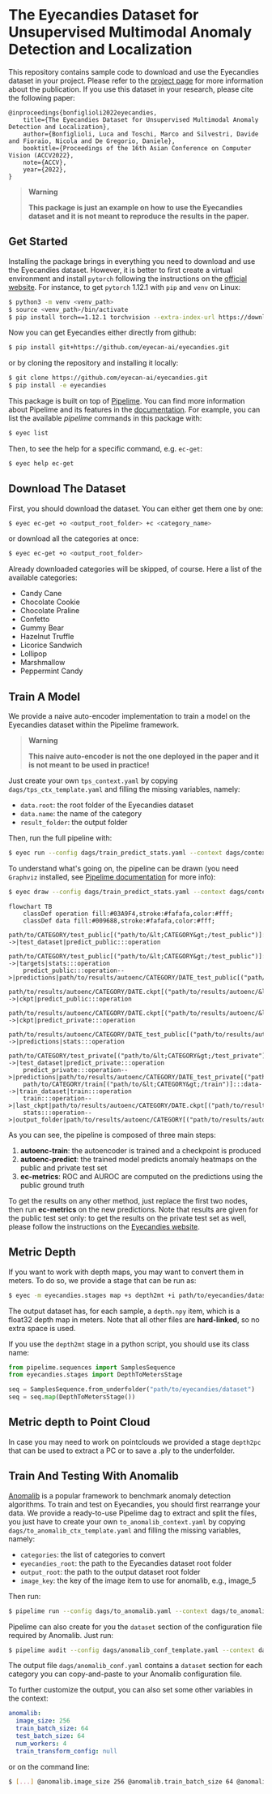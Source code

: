 # The Eyecandies Dataset for Unsupervised Multimodal Anomaly Detection and Localization

This repository contains sample code to download and use the Eyecandies dataset in your project. Please refer to the [project page](https://eyecan-ai.github.io/eyecandies/) for more information about the publication. If you use this dataset in your research, please cite the following paper:

```
@inproceedings{bonfiglioli2022eyecandies,
    title={The Eyecandies Dataset for Unsupervised Multimodal Anomaly Detection and Localization},
    author={Bonfiglioli, Luca and Toschi, Marco and Silvestri, Davide and Fioraio, Nicola and De Gregorio, Daniele},
    booktitle={Proceedings of the 16th Asian Conference on Computer Vision (ACCV2022},
    note={ACCV},
    year={2022},
}
```

> **Warning**
>
> **This package is just an example on how to use the Eyecandies dataset and it is not meant to reproduce the results in the paper.**

## Get Started

Installing the package brings in everything you need to download and use the Eyecandies dataset.
However, it is better to first create a virtual environment and install `pytorch` following the instructions on the [official website](https://pytorch.org/get-started/locally/). For instance, to get `pytorch` 1.12.1 with `pip` and `venv` on Linux:

```bash
$ python3 -m venv <venv_path>
$ source <venv_path>/bin/activate
$ pip install torch==1.12.1 torchvision --extra-index-url https://download.pytorch.org/whl/cu116
```

Now you can get Eyecandies either directly from github:

```bash
$ pip install git+https://github.com/eyecan-ai/eyecandies.git
```

or by cloning the repository and installing it locally:

```bash
$ git clone https://github.com/eyecan-ai/eyecandies.git
$ pip install -e eyecandies
```

This package is built on top of [Pipelime](https://github.com/eyecan-ai/pipelime-python/).
You can find more information about Pipelime and its features in the [documentation](https://pipelime-python.readthedocs.io).
For example, you can list the available *pipelime* commands in this package with:

```bash
$ eyec list
```

Then, to see the help for a specific command, e.g. `ec-get`:

```bash
$ eyec help ec-get
```

## Download The Dataset

First, you should download the dataset. You can either get them one by one:

```bash
$ eyec ec-get +o <output_root_folder> +c <category_name>
```

or download all the categories at once:

```bash
$ eyec ec-get +o <output_root_folder>
```

Already downloaded categories will be skipped, of course. Here a list of the available categories:
- Candy Cane
- Chocolate Cookie
- Chocolate Praline
- Confetto
- Gummy Bear
- Hazelnut Truffle
- Licorice Sandwich
- Lollipop
- Marshmallow
- Peppermint Candy

## Train A Model

We provide a naive auto-encoder implementation to train a model on the Eyecandies dataset within the Pipelime framework.

> **Warning**
>
> **This naive auto-encoder is not the one deployed in the paper and it is not meant to be used in practice!**

Just create your own `tps_context.yaml` by copying `dags/tps_ctx_template.yaml` and filling the missing variables, namely:
- `data.root`: the root folder of the Eyecandies dataset
- `data.name`: the name of the category
- `result_folder`: the output folder

Then, run the full pipeline with:

```bash
$ eyec run --config dags/train_predict_stats.yaml --context dags/context.yaml
```

To understand what's going on, the pipeline can be drawn (you need `Graphviz` installed, see [Pipelime documentation](https://pipelime-python.readthedocs.io/en/latest/get_started/installation.html) for more info):

```bash
$ eyec draw --config dags/train_predict_stats.yaml --context dags/context.yaml
```

```mermaid
flowchart TB
    classDef operation fill:#03A9F4,stroke:#fafafa,color:#fff;
    classDef data fill:#009688,stroke:#fafafa,color:#fff;
    path/to/CATEGORY/test_public[("path/to/&lt;CATEGORY&gt;/test_public")]:::data-->|test_dataset|predict_public:::operation
    path/to/CATEGORY/test_public[("path/to/&lt;CATEGORY&gt;/test_public")]:::data-->|targets|stats:::operation
    predict_public:::operation-->|predictions|path/to/results/autoenc/CATEGORY/DATE_test_public[("path/to/results/autoenc/&lt;CATEGORY&gt;/&lt;DATE&gt;_test_public")]:::data
    path/to/results/autoenc/CATEGORY/DATE.ckpt[("path/to/results/autoenc/&lt;CATEGORY&gt;/&lt;DATE&gt;.ckpt")]:::data-->|ckpt|predict_public:::operation
    path/to/results/autoenc/CATEGORY/DATE.ckpt[("path/to/results/autoenc/&lt;CATEGORY&gt;/&lt;DATE&gt;.ckpt")]:::data-->|ckpt|predict_private:::operation
    path/to/results/autoenc/CATEGORY/DATE_test_public[("path/to/results/autoenc/&lt;CATEGORY&gt;/&lt;DATE&gt;_test_public")]:::data-->|predictions|stats:::operation
    path/to/CATEGORY/test_private[("path/to/&lt;CATEGORY&gt;/test_private")]:::data-->|test_dataset|predict_private:::operation
    predict_private:::operation-->|predictions|path/to/results/autoenc/CATEGORY/DATE_test_private[("path/to/results/autoenc/&lt;CATEGORY&gt;/&lt;DATE&gt;_test_private")]:::data
    path/to/CATEGORY/train[("path/to/&lt;CATEGORY&gt;/train")]:::data-->|train_dataset|train:::operation
    train:::operation-->|last_ckpt|path/to/results/autoenc/CATEGORY/DATE.ckpt[("path/to/results/autoenc/&lt;CATEGORY&gt;/&lt;DATE&gt;.ckpt")]:::data
    stats:::operation-->|output_folder|path/to/results/autoenc/CATEGORY[("path/to/results/autoenc/&lt;CATEGORY&gt")]:::data
```

As you can see, the pipeline is composed of three main steps:
1. **autoenc-train**: the autoencoder is trained and a checkpoint is produced
2. **autoenc-predict**: the trained model predicts anomaly heatmaps on the public and private test set
3. **ec-metrics**: ROC and AUROC are computed on the predictions using the public ground truth

To get the results on any other method, just replace the first two nodes, then run **ec-metrics** on the new predictions. Note that results are given for the public test set only: to get the results on the private test set as well, please follow the instructions on the [Eyecandies website](https://eyecan-ai.github.io/eyecandies/).

## Metric Depth

If you want to work with depth maps, you may want to convert them in meters.
To do so, we provide a stage that can be run as:

```bash
$ eyec -m eyecandies.stages map +s depth2mt +i path/to/eyecandies/dataset +o path/to/output/dataset
```

The output dataset has, for each sample, a `depth.npy` item, which is a float32 depth map in meters.
Note that all other files are **hard-linked**, so no extra space is used.

If you use the `depth2mt` stage in a python script, you should use its class name:

```python
from pipelime.sequences import SamplesSequence
from eyecandies.stages import DepthToMetersStage

seq = SamplesSequence.from_underfolder("path/to/eyecandies/dataset")
seq = seq.map(DepthToMetersStage())
```

## Metric depth to Point Cloud

In case you may need to work on pointclouds we provided a stage `depth2pc` that can be used to extract a PC or to save a .ply to the underfolder. 

## Train And Testing With Anomalib

[Anomalib](https://github.com/openvinotoolkit/anomalib) is a popular framework to benchmark anomaly detection algorithms. To train and test on Eyecandies, you should first rearrange your data. We provide a ready-to-use Pipelime dag to extract and split the files, you just have to create your own `to_anomalib_context.yaml` by copying `dags/to_anomalib_ctx_template.yaml` and filling the missing variables, namely:
- `categories`: the list of categories to convert
- `eyecandies_root`: the path to the Eyecandies dataset root folder
- `output_root`: the path to the output dataset root folder
- `image_key`: the key of the image item to use for anomalib, e.g., image_5

Then run:

```bash
$ pipelime run --config dags/to_anomalib.yaml --context dags/to_anomalib_context.yaml
```

Pipelime can also create for you the `dataset` section of the configuration file required by Anomalib. Just run:

```bash
$ pipelime audit --config dags/anomalib_conf_template.yaml --context dags/to_anomalib_context.yaml -o dags/anomalib_conf.yaml
```

The output file `dags/anomalib_conf.yaml` contains a `dataset` section for each category you can copy-and-paste to your Anomalib configuration file.

To further customize the output, you can also set some other variables in the context:

```yaml
anomalib:
  image_size: 256
  train_batch_size: 64
  test_batch_size: 64
  num_workers: 4
  train_transform_config: null
```

or on the command line:

```bash
$ [...] @anomalib.image_size 256 @anomalib.train_batch_size 64 @anomalib.test_batch_size 64 @anomalib.num_workers 4 @anomalib.train_transform_config null
```
